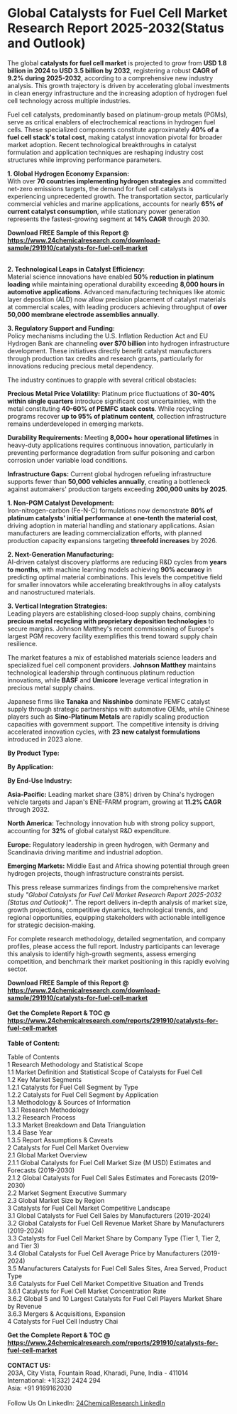 <h1>Global Catalysts for Fuel Cell Market Research Report 2025-2032(Status and Outlook)</h1><p>The global <strong>catalysts for fuel cell market</strong> is projected to grow from <strong>USD 1.8 billion in 2024 to USD 3.5 billion by 2032</strong>, registering a robust <strong>CAGR of 9.2% during 2025-2032</strong>, according to a comprehensive new industry analysis. This growth trajectory is driven by accelerating global investments in clean energy infrastructure and the increasing adoption of hydrogen fuel cell technology across multiple industries.</p><p>Fuel cell catalysts, predominantly based on platinum-group metals (PGMs), serve as critical enablers of electrochemical reactions in hydrogen fuel cells. These specialized components constitute approximately <strong>40% of a fuel cell stack's total cost</strong>, making catalyst innovation pivotal for broader market adoption. Recent technological breakthroughs in catalyst formulation and application techniques are reshaping industry cost structures while improving performance parameters.</p><p><strong>1. Global Hydrogen Economy Expansion:</strong><br>
With over <strong>70 countries implementing hydrogen strategies</strong> and committed net-zero emissions targets, the demand for fuel cell catalysts is experiencing unprecedented growth. The transportation sector, particularly commercial vehicles and marine applications, accounts for nearly <strong>65% of current catalyst consumption</strong>, while stationary power generation represents the fastest-growing segment at <strong>14% CAGR</strong> through 2030.</p><div><b>Download FREE Sample of this Report @ 
            <a href="https://www.24chemicalresearch.com/download-sample/291910/catalysts-for-fuel-cell-market">
            https://www.24chemicalresearch.com/download-sample/291910/catalysts-for-fuel-cell-market</a></b></div><br><p><strong>2. Technological Leaps in Catalyst Efficiency:</strong><br>
Material science innovations have enabled <strong>50% reduction in platinum loading</strong> while maintaining operational durability exceeding <strong>8,000 hours in automotive applications</strong>. Advanced manufacturing techniques like atomic layer deposition (ALD) now allow precision placement of catalyst materials at commercial scales, with leading producers achieving throughput of <strong>over 50,000 membrane electrode assemblies annually</strong>.</p><p><strong>3. Regulatory Support and Funding:</strong><br>
Policy mechanisms including the U.S. Inflation Reduction Act and EU Hydrogen Bank are channeling <strong>over $70 billion</strong> into hydrogen infrastructure development. These initiatives directly benefit catalyst manufacturers through production tax credits and research grants, particularly for innovations reducing precious metal dependency.</p><p>The industry continues to grapple with several critical obstacles:</p><p><strong>Precious Metal Price Volatility:</strong> Platinum price fluctuations of <strong>30-40% within single quarters</strong> introduce significant cost uncertainties, with the metal constituting <strong>40-60% of PEMFC stack costs</strong>. While recycling programs recover <strong>up to 95% of platinum content</strong>, collection infrastructure remains underdeveloped in emerging markets.</p><p><strong>Durability Requirements:</strong> Meeting <strong>8,000+ hour operational lifetimes</strong> in heavy-duty applications requires continuous innovation, particularly in preventing performance degradation from sulfur poisoning and carbon corrosion under variable load conditions.</p><p><strong>Infrastructure Gaps:</strong> Current global hydrogen refueling infrastructure supports fewer than <strong>50,000 vehicles annually</strong>, creating a bottleneck against automakers' production targets exceeding <strong>200,000 units by 2025</strong>.</p><p><strong>1. Non-PGM Catalyst Development:</strong><br>
Iron-nitrogen-carbon (Fe-N-C) formulations now demonstrate <strong>80% of platinum catalysts' initial performance</strong> at <strong>one-tenth the material cost</strong>, driving adoption in material handling and stationary applications. Asian manufacturers are leading commercialization efforts, with planned production capacity expansions targeting <strong>threefold increases</strong> by 2026.</p><p><strong>2. Next-Generation Manufacturing: </strong><br>
AI-driven catalyst discovery platforms are reducing R&amp;D cycles from <strong>years to months</strong>, with machine learning models achieving <strong>90% accuracy</strong> in predicting optimal material combinations. This levels the competitive field for smaller innovators while accelerating breakthroughs in alloy catalysts and nanostructured materials.</p><p><strong>3. Vertical Integration Strategies:</strong><br>
Leading players are establishing closed-loop supply chains, combining <strong>precious metal recycling with proprietary deposition technologies</strong> to secure margins. Johnson Matthey's recent commissioning of Europe's largest PGM recovery facility exemplifies this trend toward supply chain resilience.</p><p>The market features a mix of established materials science leaders and specialized fuel cell component providers. <strong>Johnson Matthey</strong> maintains technological leadership through continuous platinum reduction innovations, while <strong>BASF</strong> and <strong>Umicore</strong> leverage vertical integration in precious metal supply chains.</p><p>Japanese firms like <strong>Tanaka</strong> and <strong>Nisshinbo</strong> dominate PEMFC catalyst supply through strategic partnerships with automotive OEMs, while Chinese players such as <strong>Sino-Platinum Metals</strong> are rapidly scaling production capacities with government support. The competitive intensity is driving accelerated innovation cycles, with <strong>23 new catalyst formulations</strong> introduced in 2023 alone.</p><p><strong>By Product Type:</strong></p><p><strong>By Application:</strong></p><p><strong>By End-Use Industry:</strong></p><p><strong>Asia-Pacific:</strong> Leading market share (38%) driven by China's hydrogen vehicle targets and Japan's ENE-FARM program, growing at <strong>11.2% CAGR</strong> through 2032.</p><p><strong>North America:</strong> Technology innovation hub with strong policy support, accounting for <strong>32%</strong> of global catalyst R&amp;D expenditure.</p><p><strong>Europe:</strong> Regulatory leadership in green hydrogen, with Germany and Scandinavia driving maritime and industrial adoption.</p><p><strong>Emerging Markets:</strong> Middle East and Africa showing potential through green hydrogen projects, though infrastructure constraints persist.</p><p>This press release summarizes findings from the comprehensive market study <em>"Global Catalysts for Fuel Cell Market Research Report 2025-2032 (Status and Outlook)"</em>. The report delivers in-depth analysis of market size, growth projections, competitive dynamics, technological trends, and regional opportunities, equipping stakeholders with actionable intelligence for strategic decision-making.</p><p>For complete research methodology, detailed segmentation, and company profiles, please access the full report. Industry participants can leverage this analysis to identify high-growth segments, assess emerging competition, and benchmark their market positioning in this rapidly evolving sector.</p><div><b>Download FREE Sample of this Report @ 
            <a href="https://www.24chemicalresearch.com/download-sample/291910/catalysts-for-fuel-cell-market">
            https://www.24chemicalresearch.com/download-sample/291910/catalysts-for-fuel-cell-market</a></b></div><br><div><b>Get the Complete Report & TOC @ 
            <a href="https://www.24chemicalresearch.com/reports/291910/catalysts-for-fuel-cell-market">
            https://www.24chemicalresearch.com/reports/291910/catalysts-for-fuel-cell-market</a></b></div><br>
            <b>Table of Content:</b><p>Table of Contents<br />
1 Research Methodology and Statistical Scope<br />
1.1 Market Definition and Statistical Scope of Catalysts for Fuel Cell<br />
1.2 Key Market Segments<br />
1.2.1 Catalysts for Fuel Cell Segment by Type<br />
1.2.2 Catalysts for Fuel Cell Segment by Application<br />
1.3 Methodology & Sources of Information<br />
1.3.1 Research Methodology<br />
1.3.2 Research Process<br />
1.3.3 Market Breakdown and Data Triangulation<br />
1.3.4 Base Year<br />
1.3.5 Report Assumptions & Caveats<br />
2 Catalysts for Fuel Cell Market Overview<br />
2.1 Global Market Overview<br />
2.1.1 Global Catalysts for Fuel Cell Market Size (M USD) Estimates and Forecasts (2019-2030)<br />
2.1.2 Global Catalysts for Fuel Cell Sales Estimates and Forecasts (2019-2030)<br />
2.2 Market Segment Executive Summary<br />
2.3 Global Market Size by Region<br />
3 Catalysts for Fuel Cell Market Competitive Landscape<br />
3.1 Global Catalysts for Fuel Cell Sales by Manufacturers (2019-2024)<br />
3.2 Global Catalysts for Fuel Cell Revenue Market Share by Manufacturers (2019-2024)<br />
3.3 Catalysts for Fuel Cell Market Share by Company Type (Tier 1, Tier 2, and Tier 3)<br />
3.4 Global Catalysts for Fuel Cell Average Price by Manufacturers (2019-2024)<br />
3.5 Manufacturers Catalysts for Fuel Cell Sales Sites, Area Served, Product Type<br />
3.6 Catalysts for Fuel Cell Market Competitive Situation and Trends<br />
3.6.1 Catalysts for Fuel Cell Market Concentration Rate<br />
3.6.2 Global 5 and 10 Largest Catalysts for Fuel Cell Players Market Share by Revenue<br />
3.6.3 Mergers & Acquisitions, Expansion<br />
4 Catalysts for Fuel Cell Industry Chai</p><div><b>Get the Complete Report & TOC @ 
            <a href="https://www.24chemicalresearch.com/reports/291910/catalysts-for-fuel-cell-market">
            https://www.24chemicalresearch.com/reports/291910/catalysts-for-fuel-cell-market</a></b></div><br><b>CONTACT US:</b><br>
            203A, City Vista, Fountain Road, Kharadi, Pune, India - 411014<br>
            International: +1(332) 2424 294<br>
            Asia: +91 9169162030 <br><br>
            Follow Us On LinkedIn: <a href="https://www.linkedin.com/company/24chemicalresearch/">24ChemicalResearch LinkedIn</a>